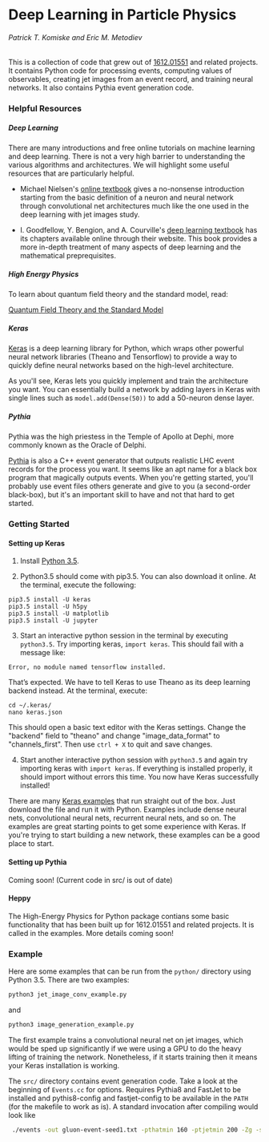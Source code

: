 # Deep Learning in Particle Physics
###### Patrick T. Komiske and Eric M. Metodiev

This is a collection of code that grew out of [1612.01551](https://arxiv.org/abs/1612.01551) and related projects. It contains Python code for processing events, computing values of observables, creating jet images from an event record, and training neural networks. It also contains Pythia event generation code.

### Helpful Resources
##### Deep Learning

There are many introductions and free online tutorials on machine learning and deep learning. There is not a very high barrier to understanding the various algorithms and architectures. We will highlight some useful resources that are particularly helpful.

* Michael Nielsen's [online textbook](http://neuralnetworksanddeeplearning.com/chap1.html) gives a no-nonsense introduction starting from the basic definition of a neuron and neural network through convolutional net architectures much like the one used in the deep learning with jet images study.

* I. Goodfellow, Y. Bengion, and A. Courville's [deep learning textbook](http://www.deeplearningbook.org/) has its chapters available online through their website. This book provides a more in-depth treatment of many aspects of deep learning and the mathematical preprequisites.

##### High Energy Physics

To learn about quantum field theory and the standard model, read:

[Quantum Field Theory and the Standard Model](http://www.schwartzqft.com/index.html)


##### Keras

[Keras](keras.io) is a deep learning library for Python, which wraps other powerful neural network libraries (Theano and Tensorflow) to provide a way to quickly define neural networks based on the high-level architecture.

As you'll see, Keras lets you quickly implement and train the architecture you want. You can essentially build a network by adding layers in Keras with single lines such as `model.add(Dense(50))` to add a 50-neuron dense layer.

##### Pythia

Pythia was the high priestess in the Temple of Apollo at Dephi, more commonly known as the Oracle of Delphi. 

[Pythia](http://home.thep.lu.se/~torbjorn/Pythia.html) is also a C++ event generator that outputs realistic LHC event records for the process you want. It seems like an apt name for a black box program that magically outputs events. When you're getting started, you'll probably use event files others generate and give to you (a second-order black-box), but it's an important skill to have and not that hard to get started.


### Getting Started
#### Setting up Keras

1. Install [Python 3.5](https://www.python.org/downloads/release/python-353/).

2. Python3.5 should come with pip3.5. You can also download it online. At the terminal, execute the following:
```
pip3.5 install -U keras
pip3.5 install -U h5py
pip3.5 install -U matplotlib
pip3.5 install -U jupyter
```

3. Start an interactive python session in the terminal by executing `python3.5`. Try importing keras, `import keras`. This should fail with a message like:
```
Error, no module named tensorflow installed.
```
That’s expected. We have to tell Keras to use Theano as its deep learning backend instead. At the terminal, execute:
```
cd ~/.keras/
nano keras.json
```
This should open a basic text editor with the Keras settings. Change the "backend" field to "theano" and change "image_data_format" to "channels_first". Then use `ctrl + X` to quit and save changes.

4. Start another interactive python session with `python3.5` and again try importing keras with `import keras`. If everything is installed properly, it should import without errors this time. You now have Keras successfully installed!

There are many [Keras examples](https://github.com/fchollet/keras/tree/master/examples) that run straight out of the box. Just download the file and run it with Python. Examples include dense neural nets, convolutional neural nets, recurrent neural nets, and so on. The examples are great starting points to get some experience with Keras. If you're trying to start building a new network, these examples can be a good place to start.

#### Setting up Pythia

Coming soon! (Current code in src/ is out of date)

#### Heppy

The High-Energy Physics for Python package contians some basic functionality that has been built up for 1612.01551 and related projects. It is called in the examples. More details coming soon!

### Example

Here are some examples that can be run from the `python/` directory using Python 3.5. There are two examples:
```bash
python3 jet_image_conv_example.py
```
and
```bash
python3 image_generation_example.py
```

The first example trains a convolutional neural net on jet images, which would be sped up significantly if we were using a GPU to do the heavy lifting of training the network. Nonetheless, if it starts training then it means your Keras installation is working.

The `src/` directory contains event generation code. Take a look at the beginning of `Events.cc` for options. Requires Pythia8 and FastJet to be installed and pythis8-config and fastjet-config to be available in the `PATH` (for the makefile to work as is). A standard invocation after compiling would look like
```bash
 ./events -out gluon-event-seed1.txt -pthatmin 160 -ptjetmin 200 -Zg -seed 1
```
